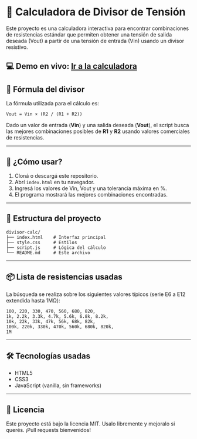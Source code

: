 # 🔌 Calculadora de Divisor de Tensión

Este proyecto es una calculadora interactiva para encontrar combinaciones de resistencias estándar que permiten obtener una tensión de salida deseada (Vout) a partir de una tensión de entrada (Vin) usando un divisor resistivo.

💻 **Demo en vivo**: [Ir a la calculadora](https://pibsas.github.io/divcalc/)  
---

## 📐 Fórmula del divisor

La fórmula utilizada para el cálculo es:

```
Vout = Vin × (R2 / (R1 + R2))
```

Dado un valor de entrada (**Vin**) y una salida deseada (**Vout**), el script busca las mejores combinaciones posibles de **R1** y **R2** usando valores comerciales de resistencias.

---

## 🚀 ¿Cómo usar?

1. Cloná o descargá este repositorio.
2. Abrí `index.html` en tu navegador.
3. Ingresá los valores de Vin, Vout y una tolerancia máxima en %.
4. El programa mostrará las mejores combinaciones encontradas.

---

## 📁 Estructura del proyecto

```
divisor-calc/
├── index.html    # Interfaz principal
├── style.css     # Estilos
├── script.js     # Lógica del cálculo
└── README.md     # Este archivo
```

---

## 📦 Lista de resistencias usadas

La búsqueda se realiza sobre los siguientes valores típicos (serie E6 a E12 extendida hasta 1MΩ):

```
100, 220, 330, 470, 560, 680, 820,
1k, 2.2k, 3.3k, 4.7k, 5.6k, 6.8k, 8.2k,
10k, 22k, 33k, 47k, 56k, 68k, 82k,
100k, 220k, 330k, 470k, 560k, 680k, 820k,
1M
```

---

## 🛠 Tecnologías usadas

- HTML5
- CSS3
- JavaScript (vanilla, sin frameworks)

---

## 📄 Licencia

Este proyecto está bajo la licencia MIT. Usalo libremente y mejoralo si querés. ¡Pull requests bienvenidos!
